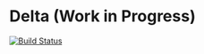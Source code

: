 # Delta (Work in Progress)


[![Build Status](https://travis-ci.com/harveyslash/Sympyle.svg?branch=master)](https://travis-ci.com/harveyslash/Sympyle)
